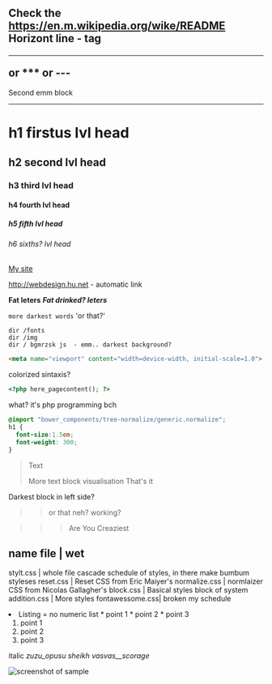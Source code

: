 Check the <https://en.m.wikipedia.org/wike/README>
Horizont line - tag <hr> or *** or ---
--------------
Second emm block
***************

h1 firstus lvl head
==================
h2 second lvl head
------------------
### h3 third lvl head
#### h4 fourth lvl head
##### h5 fifth lvl head
###### h6 sixths? lvl head
[My site](http://webdesign.ru.net)

<http://webdesign.hu.net> - automatic link

**Fat leters**
***Fat drinked? leters***

`more darkest words`
'or that?'

    dir /fonts
    dir /img
    dir / bgmrzsk js  - emm.. darkest background?

```html
<meta name="viewport" content="width=device-width, initial-scale=1.0">
```
colorized sintaxis?

```php
<?php here_pagecontent(); ?>
```
what? it's php programming bch

```scss /* or css */
@import "bower_components/tree-normalize/generic.normalize";
h1 {
  font-size:1.5em;
  font-weight: 300;
}
```

> Text
>
> More text block visualisation
> That's it

Darkest block in left side?

>> or that
>> neh?
>> working?

>>> Are 
>>> You
>>> Creaziest

name file     |  wet
--------------------------------------
stylt.css     | whole file cascade schedule of styles, in there make bumbum styleses
reset.css     | Reset CSS from Eric Maiyer's
normalize.css | normlaizer CSS from Nicolas Gallagher's
block.css     | Basical styles block of system
addition.css  | More styles
fontawessome.css| broken my schedule

<li> Listing = no numeric list
 * point 1
 * point 2
 * point 3

 1. point 1
 2. point 2
 3. point 3

italic
_zuzu_opusu_ _sheikh_ _vasvas__scorage_

![screenshot of sample](https://www.google.com/url?sa=i&url=https%3A%2F%2Fwww.gamesradar.com%2Fthe-witcher-netflix-series-ciri-lauren-s-hissrich-interview%2F&psig=AOvVaw2kTw7hCz6uZsioPFbegbNn&ust=1618590161274000&source=images&cd=vfe&ved=0CAIQjRxqFwoTCOCx1sLUgPACFQAAAAAdAAAAABAD)

